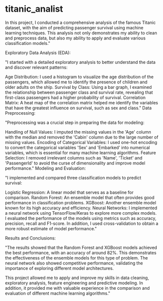 # titanic_analist
In this project, I conducted a comprehensive analysis of the famous Titanic dataset, with the aim of predicting passenger survival using machine learning techniques. This analysis not only demonstrates my ability to clean and preprocess data, but also my ability to apply and evaluate various classification models."

Exploratory Data Analysis (EDA):

"I started with a detailed exploratory analysis to better understand the data and discover relevant patterns:

Age Distribution: I used a histogram to visualize the age distribution of the passengers, which allowed me to identify the presence of children and older adults on the ship.
Survival by Class: Using a bar graph, I examined the relationship between passenger class and survival rate, revealing that first-class passengers had a higher probability of survival.
Correlation Matrix: A heat map of the correlation matrix helped me identify the variables that have the greatest influence on survival, such as sex and class."
Data Preprocessing:

"Preprocessing was a crucial step in preparing the data for modeling:

Handling of Null Values: I imputed the missing values in the 'Age' column with the median and removed the 'Cabin' column due to the large number of missing values.
Encoding of Categorical Variables: I used one-hot encoding to convert the categorical variables 'Sex' and 'Embarked' into numerical variables, which is essential for many machine learning algorithms.
Feature Selection: I removed irrelevant columns such as 'Name', 'Ticket' and 'PassengerId' to avoid the curse of dimensionality and improve model performance."
Modeling and Evaluation:

"I implemented and compared three classification models to predict survival:

Logistic Regression: A linear model that serves as a baseline for comparison.
Random Forest: An ensemble model that often provides good performance in classification problems.
XGBoost: Another ensemble model known for its high accuracy and efficiency.
Neural Networks: I implemented a neural network using TensorFlow/Keras to explore more complex models.
I evaluated the performance of the models using metrics such as accuracy, precision, recall and F1-score. In addition, I used cross-validation to obtain a more robust estimate of model performance."

Results and Conclusions:

"The results showed that the Random Forest and XGBoost models achieved the best performance, with an accuracy of around 82%. This demonstrates the effectiveness of the ensemble models for this type of problem. The neural network also showed competitive performance, validating the importance of exploring different model architectures.

This project allowed me to apply and improve my skills in data cleaning, exploratory analysis, feature engineering and predictive modeling. In addition, it provided me with valuable experience in the comparison and evaluation of different machine learning algorithms."
